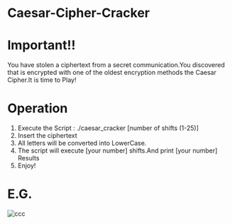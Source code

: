 # Caesar-Cipher-Cracker

# Important!!
You have stolen a ciphertext from a secret communication.You discovered that is encrypted with one of the oldest encryption methods the Caesar Cipher.It is time to Play!

# Operation
1. Execute the Script : ./caesar_cracker [number of shifts (1-25)]
2. Insert the ciphertext
3. All letters will be converted into LowerCase.
4. The script will execute [your number] shifts.And print [your number] Results
5. Enjoy!

# E.G.
![ccc](https://user-images.githubusercontent.com/83230070/130120406-db17051c-6f73-425a-95fe-2e884452c1d2.png)


